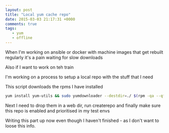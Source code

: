 ```yaml
---
layout: post
title: "Local yum cache repo"
date: 2015-03-03 21:17:31 +0000
comments: true
tags: 
   - yum
   - offline
---
```


When I'm working on ansible or docker with machine images that get rebuilt regularly it's a pain waiting for slow downloads

Also if I want to work on teh train

I'm working on a process to setup a local repo with the stuff that I need

This script downloads the rpms I have installed

```bash
yum install yum-utils && sudo yumdownloader --destdir=./ $(rpm -qa --qf "%{NAME} ")
```

Next I need to drop them in a web dir, run createrepo and finally make sure this repo is enabled and prioritised in my test envs

Writing this part up now even though I haven't finished - as I don't want to loose this info.
